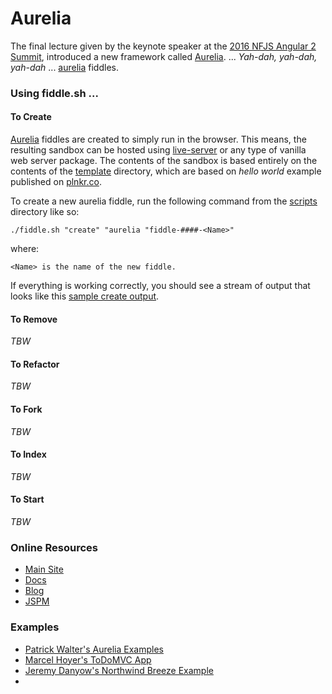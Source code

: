 Aurelia
======

The final lecture given by the keynote speaker at the [2016 NFJS Angular 2 Summit](https://angularsummit.com/conference/chicago/2016/05/home),
introduced a new framework called [Aurelia](aurelia.io). ... _Yah-dah, yah-dah, yah-dah_ ... [aurelia](http://aurelia.com/) fiddles.


### Using fiddle.sh ...

#### To Create

[Aurelia](../aurelia) fiddles are created to simply run in the browser.  This means, the resulting sandbox can
be hosted using [live-server](https://www.npmjs.com/package/live-server) or any type of vanilla web server
package. The contents of the sandbox is based entirely on the contents of the [template](template) directory, which
are based on _hello world_ example published on [plnkr.co](http://plnkr.co/edit/5vMoxM?p=preview).

To create a new aurelia fiddle, run the following command from the [scripts](../../scripts) directory like so:

    ./fiddle.sh "create" "aurelia "fiddle-####-<Name>"

where:

    <Name> is the name of the new fiddle.

If everything is working correctly, you should see a stream of output that looks like this [sample create output](create.markdown).

#### To Remove

_TBW_

#### To Refactor

_TBW_

#### To Fork

_TBW_

#### To Index

_TBW_

#### To Start

_TBW_


### Online Resources

*   [Main Site](http://aurelia.com)
*   [Docs](http://aurelia.io/docs.html#/aurelia/framework/latest/doc/article/getting-started)
*   [Blog](http://blog.durandal.io/)
*   [JSPM](http://jspm.io/)

### Examples

*   [Patrick Walter's Aurelia Examples](https://github.com/PWKad/aurelia-samples)
*   [Marcel Hoyer's ToDoMVC App](https://github.com/mhoyer/todomvc-aurelia)
*   [Jeremy Danyow's Northwind Breeze Example](https://github.com/jdanyow/aurelia-breeze-northwind)
*   